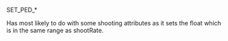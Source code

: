 SET_PED_*

Has most likely to do with some shooting attributes as it sets the float which is in the same range as shootRate.